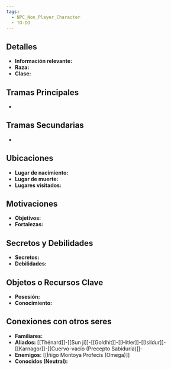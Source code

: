 ```yaml
---
tags:
  - NPC_Non_Player_Character
  - TO-DO
---
```

## Detalles
- **Información relevante:**
- **Raza:** 
- **Clase:**

## Tramas Principales
- 

## Tramas Secundarias
- 

## Ubicaciones
- **Lugar de nacimiento:**
- **Lugar de muerte:**
- **Lugares visitados:**

## Motivaciones
- **Objetivos:**
- **Fortalezas:**

## Secretos y Debilidades 
- **Secretos:**
- **Debilidades:**

## Objetos o Recursos Clave
- **Posesión:**
- **Conocimiento:**

## Conexiones con otros seres
- **Familiares:**
- **Aliados:** [[Thénard]]-[[Sun ji]]-[[Goldhit]]-[[Hitler]]-[[Isildur]]-[[Karnagor]]-[[Cuervo-vacío (Precepto Sabiduría)]]-
- **Enemigos:** [[Íñigo Montoya Profecis (Omega)]]
- **Conocidos (Neutral):** 